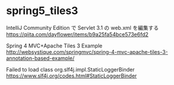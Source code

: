 # spring5_tiles3

IntelliJ Community Edition で Servlet 3.1 の web.xml を編集する
https://qiita.com/dayflower/items/b9a25fa54bce573e6fd2

Spring 4 MVC+Apache Tiles 3 Example
http://websystique.com/springmvc/spring-4-mvc-apache-tiles-3-annotation-based-example/

Failed to load class org.slf4j.impl.StaticLoggerBinder
https://www.slf4j.org/codes.html#StaticLoggerBinder
